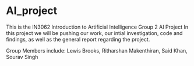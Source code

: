# AI_project

This is the IN3062 Introduction to Artificial Intelligence Group 2 AI Project
In this project we will be pushing our work, our intial investigation, code and findings, as well as the general report regarding the project.

Group Members include:
Lewis Brooks,
Ritharshan Makenthiran,
Said Khan,
Sourav Singh
